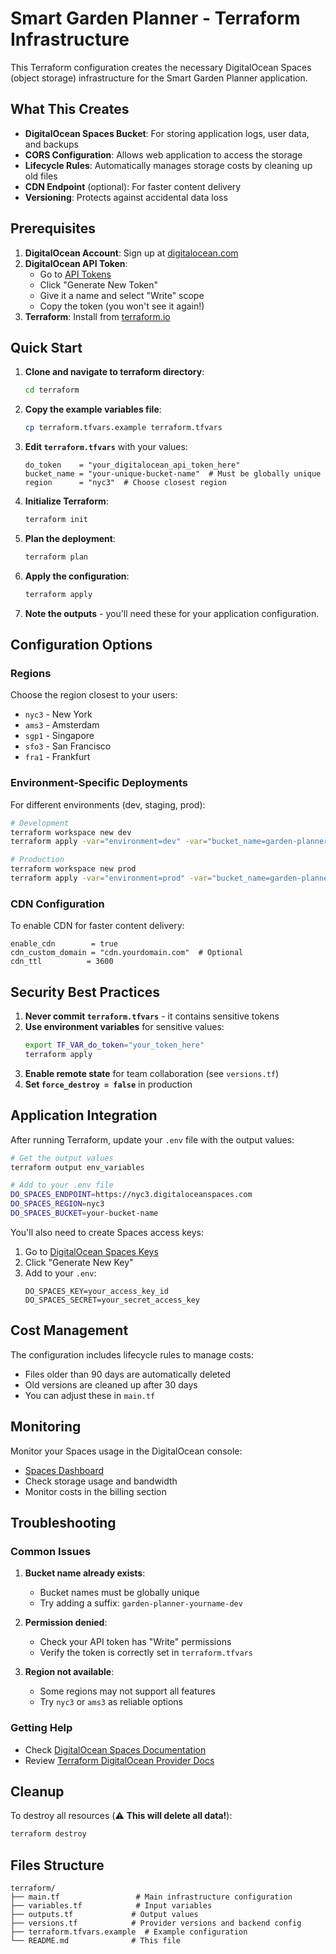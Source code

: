 # Smart Garden Planner - Terraform Infrastructure

This Terraform configuration creates the necessary DigitalOcean Spaces (object storage) infrastructure for the Smart Garden Planner application.

## What This Creates

- **DigitalOcean Spaces Bucket**: For storing application logs, user data, and backups
- **CORS Configuration**: Allows web application to access the storage
- **Lifecycle Rules**: Automatically manages storage costs by cleaning up old files
- **CDN Endpoint** (optional): For faster content delivery
- **Versioning**: Protects against accidental data loss

## Prerequisites

1. **DigitalOcean Account**: Sign up at [digitalocean.com](https://digitalocean.com)
2. **DigitalOcean API Token**: 
   - Go to [API Tokens](https://cloud.digitalocean.com/account/api/tokens)
   - Click "Generate New Token"
   - Give it a name and select "Write" scope
   - Copy the token (you won't see it again!)
3. **Terraform**: Install from [terraform.io](https://terraform.io/downloads)

## Quick Start

1. **Clone and navigate to terraform directory**:
   ```bash
   cd terraform
   ```

2. **Copy the example variables file**:
   ```bash
   cp terraform.tfvars.example terraform.tfvars
   ```

3. **Edit `terraform.tfvars`** with your values:
   ```hcl
   do_token    = "your_digitalocean_api_token_here"
   bucket_name = "your-unique-bucket-name"  # Must be globally unique
   region      = "nyc3"  # Choose closest region
   ```

4. **Initialize Terraform**:
   ```bash
   terraform init
   ```

5. **Plan the deployment**:
   ```bash
   terraform plan
   ```

6. **Apply the configuration**:
   ```bash
   terraform apply
   ```

7. **Note the outputs** - you'll need these for your application configuration.

## Configuration Options

### Regions
Choose the region closest to your users:
- `nyc3` - New York
- `ams3` - Amsterdam  
- `sgp1` - Singapore
- `sfo3` - San Francisco
- `fra1` - Frankfurt

### Environment-Specific Deployments

For different environments (dev, staging, prod):

```bash
# Development
terraform workspace new dev
terraform apply -var="environment=dev" -var="bucket_name=garden-planner-dev"

# Production
terraform workspace new prod
terraform apply -var="environment=prod" -var="bucket_name=garden-planner-prod" -var="force_destroy=false"
```

### CDN Configuration

To enable CDN for faster content delivery:

```hcl
enable_cdn        = true
cdn_custom_domain = "cdn.yourdomain.com"  # Optional
cdn_ttl          = 3600
```

## Security Best Practices

1. **Never commit `terraform.tfvars`** - it contains sensitive tokens
2. **Use environment variables** for sensitive values:
   ```bash
   export TF_VAR_do_token="your_token_here"
   terraform apply
   ```
3. **Enable remote state** for team collaboration (see `versions.tf`)
4. **Set `force_destroy = false`** in production

## Application Integration

After running Terraform, update your `.env` file with the output values:

```bash
# Get the output values
terraform output env_variables

# Add to your .env file
DO_SPACES_ENDPOINT=https://nyc3.digitaloceanspaces.com
DO_SPACES_REGION=nyc3
DO_SPACES_BUCKET=your-bucket-name
```

You'll also need to create Spaces access keys:
1. Go to [DigitalOcean Spaces Keys](https://cloud.digitalocean.com/account/api/spaces)
2. Click "Generate New Key"
3. Add to your `.env`:
   ```
   DO_SPACES_KEY=your_access_key_id
   DO_SPACES_SECRET=your_secret_access_key
   ```

## Cost Management

The configuration includes lifecycle rules to manage costs:
- Files older than 90 days are automatically deleted
- Old versions are cleaned up after 30 days
- You can adjust these in `main.tf`

## Monitoring

Monitor your Spaces usage in the DigitalOcean console:
- [Spaces Dashboard](https://cloud.digitalocean.com/spaces)
- Check storage usage and bandwidth
- Monitor costs in the billing section

## Troubleshooting

### Common Issues

1. **Bucket name already exists**:
   - Bucket names must be globally unique
   - Try adding a suffix: `garden-planner-yourname-dev`

2. **Permission denied**:
   - Check your API token has "Write" permissions
   - Verify the token is correctly set in `terraform.tfvars`

3. **Region not available**:
   - Some regions may not support all features
   - Try `nyc3` or `ams3` as reliable options

### Getting Help

- Check [DigitalOcean Spaces Documentation](https://docs.digitalocean.com/products/spaces/)
- Review [Terraform DigitalOcean Provider Docs](https://registry.terraform.io/providers/digitalocean/digitalocean/latest/docs)

## Cleanup

To destroy all resources (⚠️ **This will delete all data!**):

```bash
terraform destroy
```

## Files Structure

```
terraform/
├── main.tf                 # Main infrastructure configuration
├── variables.tf            # Input variables
├── outputs.tf             # Output values
├── versions.tf            # Provider versions and backend config
├── terraform.tfvars.example  # Example configuration
└── README.md              # This file
```